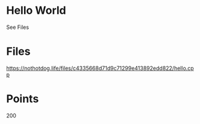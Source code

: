# Hello World
See Files

# Files
https://nothotdog.life/files/c4335668d71d9c71299e413892edd822/hello.cpp

# Points
200
